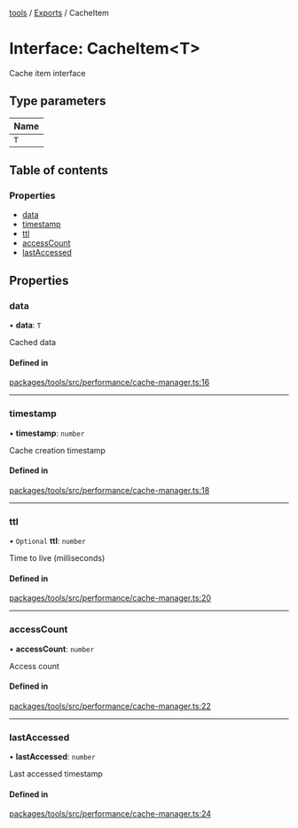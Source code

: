 <!-- 
 ⚠️  AUTO-GENERATED FILE - DO NOT EDIT MANUALLY
 This file is automatically generated by scripts/docs-generator.js
 To make changes, edit the source TypeScript files or update the generator script
-->

[tools](../../) / [Exports](../modules) / CacheItem

# Interface: CacheItem\<T\>

Cache item interface

## Type parameters

| Name |
| :------ |
| `T` |

## Table of contents

### Properties

- [data](CacheItem#data)
- [timestamp](CacheItem#timestamp)
- [ttl](CacheItem#ttl)
- [accessCount](CacheItem#accesscount)
- [lastAccessed](CacheItem#lastaccessed)

## Properties

### data

• **data**: `T`

Cached data

#### Defined in

[packages/tools/src/performance/cache-manager.ts:16](https://github.com/woojubb/robota/blob/a3ab9410e815223c52230ddc246f82f91b3bd0b7/packages/tools/src/performance/cache-manager.ts#L16)

___

### timestamp

• **timestamp**: `number`

Cache creation timestamp

#### Defined in

[packages/tools/src/performance/cache-manager.ts:18](https://github.com/woojubb/robota/blob/a3ab9410e815223c52230ddc246f82f91b3bd0b7/packages/tools/src/performance/cache-manager.ts#L18)

___

### ttl

• `Optional` **ttl**: `number`

Time to live (milliseconds)

#### Defined in

[packages/tools/src/performance/cache-manager.ts:20](https://github.com/woojubb/robota/blob/a3ab9410e815223c52230ddc246f82f91b3bd0b7/packages/tools/src/performance/cache-manager.ts#L20)

___

### accessCount

• **accessCount**: `number`

Access count

#### Defined in

[packages/tools/src/performance/cache-manager.ts:22](https://github.com/woojubb/robota/blob/a3ab9410e815223c52230ddc246f82f91b3bd0b7/packages/tools/src/performance/cache-manager.ts#L22)

___

### lastAccessed

• **lastAccessed**: `number`

Last accessed timestamp

#### Defined in

[packages/tools/src/performance/cache-manager.ts:24](https://github.com/woojubb/robota/blob/a3ab9410e815223c52230ddc246f82f91b3bd0b7/packages/tools/src/performance/cache-manager.ts#L24)
